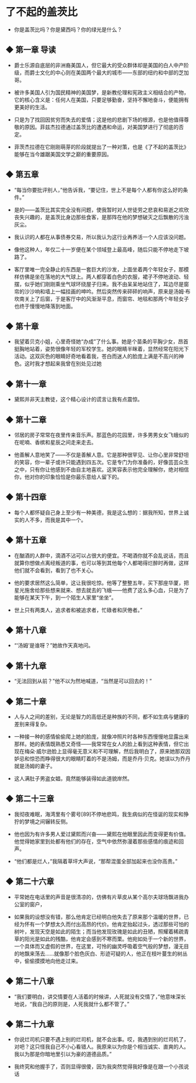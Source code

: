 # 了不起的盖茨比

- 你是盖茨比吗？你是黛西吗？你的绿光是什么？

## ◆ 第一章 导读

-  爵士乐源自底层的非洲裔美国人，但它最大的受众群体却是美国的白人中产阶级，而爵士文化的中心则在美国两个最大的城市——东部的纽约和中部的芝加哥。

-  被许多美国人引为国民精神的美国梦，是新教伦理和宪政主义相结合的产物，它的核心含义是：任何人在美国，只要足够勤奋，坚持不懈地奋斗，便能拥有更美好的生活。

-  只是为了找回因贫穷而失去的爱情；这是他的悲剧下场的根源，也是他值得尊敬的原因。菲兹杰拉德通过盖茨比的遭遇和命运，对美国梦进行了彻底的否定。 

-  菲茨杰拉德在它刚刚萌芽的阶段就提出了一种对策，也是《了不起的盖茨比》能够在当今雄踞美国文学之巅的重要原因。 


## ◆ 第五章

-  “每当你要批评别人，”他告诉我，“要记住，世上不是每个人都有你这么好的条件。”

-  是的——盖茨比其实完全没有问题，使我暂时对人世徒劳之悲哀和易逝之欢欣丧失兴趣的，是盖茨比身边那些食客，是那阵在他的梦想破灭之后飘散的污浊灰尘。 

-  我认识的人都在从事债券交易，所以我认为这行业再养活一个人应该没问题。

-  像他这种人，年仅二十一岁便在某个领域登上最高峰，随后只能不停地走下坡路了。

-  客厅里唯一完全静止的东西是一套巨大的沙发，上面坐着两个年轻女子，那模样仿佛是坐在落地的大气球上。两人都穿着白色的衣服，裙子不停地波动、轻摆，似乎她们刚刚乘坐气球环绕屋子归来。我不由呆呆地站住了，耳边尽是窗帘的沙沙响和墙上一幅挂画的呻吟。然后突然传来砰砰的响声，原来是汤姆·布坎南关上了后窗，于是客厅中的风渐渐平息，而窗帘、地毯和那两个年轻女子也终于慢慢地降落到地面。


## ◆ 第十章

-  我望着贝克小姐，心里奇怪她“办成”了什么事。她是个苗条的平胸少女，昂首挺胸地站着，姿势很像年轻的军校学生。她的眼睛半眯着，显然经常在阳光下活动。这双灰色的眼睛好奇地看着我，苍白而迷人的脸庞上满是不高兴的神色。这时我才想起来我曾在别处见过她


## ◆ 第十一章

-  黛熙并非天主教徒，这个精心设计的谎言让我有点震惊。


## ◆ 第十二章

-  邻居的房子常常在夜里传来音乐声。那蓝色的花园里，许多男男女女飞蛾似的在呢喃、香槟和星辰之间走来走去。

-  他善解人意地笑了——不仅是善解人意。它是那种很罕见、让你心里非常舒坦的笑容，你一辈子或许只能遇到四五次。它是专门为你准备的，好像芸芸众生之中，只有你让他感到不由自主地喜欢。这笑容表示他完全理解你，绝对相信你，他对你的印象恰恰是你最乐意给人留下的。


## ◆ 第十四章

-  每个人都怀疑自己身上至少有一种美德，我是这么想的：据我所知，世界上诚实的人不多，而我是其中一个。


## ◆ 第十五章

-  在酗酒的人群中，滴酒不沾可以占很大的便宜。不喝酒你就不会乱说话，而且就算你想做点离经叛道的事，也可以等到其他每个人都喝得烂醉时再做，这样他们就不会看到，看到了也不关心。

-  他的要求居然这么简单，这让我很吃惊。他等了整整五年，买下那座华厦，把星光施舍给那些想来就来、想去就去的飞蛾——他费了这么多心血，只是为了能够在某天下午，到一个陌生人家里“坐坐”。

-  世上只有两类人，追求者和被追求者，忙碌者和厌倦者。” 


## ◆ 第十八章

-  “‘汤姆’是谁呀？”她故作天真地问。


## ◆ 第十九章

-  “无法回到从前？”他不以为然地喊道，“当然是可以回去的！” 


## ◆ 第二十章

-  人与人之间的差别，无论是智力的高低还是种族的不同，都不如生病与健康的差别来得复杂。

-  一种接一种的感情偷偷爬上她的脸庞，就像冲照片时各种东西慢慢地显露出来那样。她的表情既熟悉又奇怪——我常常在女人的脸上看到这种表情，但它出现在梅朵·威尔逊脸上显得毫无意义和不可理解，然后我明白了，原来她那双因妒忌和惊恐而睁得很大的眼睛盯着的不是汤姆，而是乔丹·贝克。她误以为乔丹就是汤姆的妻子。

-  这人满肚子男盗女娼，竟然能够装得如此道貌岸然。


## ◆ 第二十三章

-  我彻夜难眠，海湾里有个雾号[89]不停地悲鸣，我生病似的在怪诞的现实和狰狞的梦境之间辗转反侧。

-  他也因为有许多男人爱过黛熙而兴奋——黛熙在他眼里因此而变得更有价值。他觉得她家里到处都有他们的存在，空气中依然弥漫着那些感情的痕迹和回声。

-  “他们都是烂人，”我隔着草坪大声说，“那帮混蛋全部加起来也没你高贵。”


## ◆ 第二十六章

-  平常她在电话里的声音是很清凉的，仿佛有片草皮从某个高尔夫球场飘进我办公室的窗户，

-  如果我的设想没有错，那么他肯定已经明白他失去了原来那个温暖的世界，已经为怀有一个梦想太久而付出高昂的代价。他肯定抬起过头，透过那些可怕的树叶，发现天空是如此的陌生；而当他发现玫瑰是如此的丑陋，照耀着稀疏青草的阳光是如此的残酷，他肯定会感到不寒而栗。他宛如处于一个新的世界，一个具体而又虚假的世界，在这里，可怜的幽灵呼吸着空气般的梦想，漫无目的地飘来荡去……就像那个脸色灰白、形迹可疑的人，他正在枝叶蔓生的树丛中，偷偷摸摸地向他走过来。


## ◆ 第二十八章

-  “我们要明白，讲交情要在人活着的时候讲，人死就没有交情了，”他意味深长地说，“我自己的原则是，人死我就什么都不管了。”


## ◆ 第二十九章

-  你说烂司机只要不遇上别的烂司机，就不会出事。哎，我遇到别的烂司机了，对吧？这只怪我自己不小心看错人。我原来以为你是个相当诚实、直爽的人。我以为那是你暗地里引以为豪的道德品质。”

-  我终究和他握手了，否则显得很傻，因为我突然觉得我好像是在跟一个小孩说话

